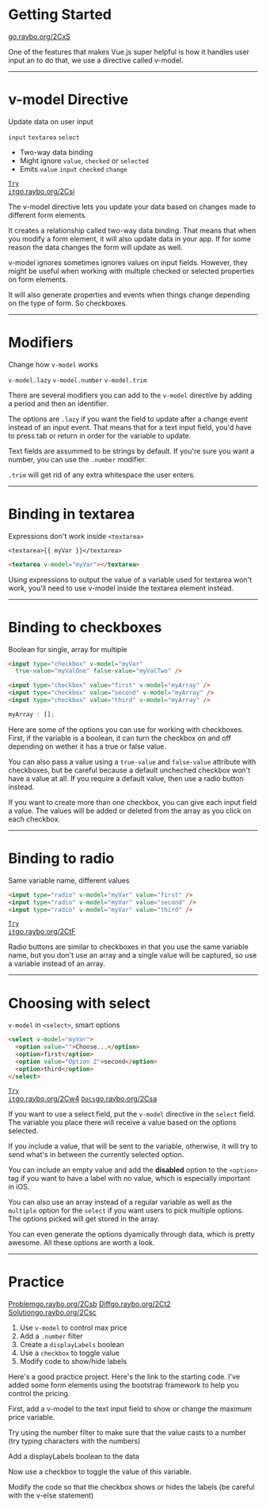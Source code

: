 <!-- .slide: data-state="layout-title" class="bg-dark"-->

# Getting Started

<div class="slide-link"><a href="https://go.raybo.org/2CxS"><i class="fab fa-slideshare"></i> go.raybo.org/2CxS</a></div>

> >

One of the features that makes Vue.js super helpful is how it handles user input an to do that, we use a directive called v-model.

---

<!-- .slide: data-state="code-groups"-->

# **v-model** Directive

Update data on user input

<code class="code-primary">input</code> <code class="code-primary">textarea</code> <code class="code-primary">select</code>

- Two-way data binding
- Might ignore `value`, `checked` or `selected`
- Emits `value` `input` `checked` `change`

<a class="tip" href="https://go.raybo.org/2Csi" target="_blank"><code class="code-exciting">Try it</code><span>go.raybo.org/2Csi</span></a>

> >

The v-model directive lets you update your data based on changes made to different form elements.

It creates a relationship called two-way data binding. That means that when you modify a form element, it will also update data in your app. If for some reason the data changes the form will update as well.

v-model ignores sometimes ignores values on input fields. However, they might be useful when working with multiple checked or selected properties on form elements.

It will also generate properties and events when things change depending on the type of form. So checkboxes.

---

# Modifiers

Change how `v-model` works

<code class="code-primary">v-model.lazy</code> <code class="code-primary">v-model.number</code> <code class="code-primary">v-model.trim</code>

> >

There are several modifiers you can add to the `v-model` directive by adding a period and then an identifier.

The options are `.lazy` if you want the field to update after a change event instead of an input event. That means that for a text input field, you'd have to press tab or return in order for the variable to update.

Text fields are assummed to be strings by default. If you're sure you want a number, you can use the `.number` modifier.

`.trim` will get rid of any extra whitespace the user enters.

---

# Binding in **textarea**

Expressions don't work inside `<textarea>`

```
<textarea>{{ myVar }}</textarea>
```

```html
<textarea v-model="myVar"></textarea>
```

> >

Using expressions to output the value of a variable used for textarea won't work, you'll need to use v-model inside the textarea element instead.

---

# Binding to **checkboxes**

Boolean for single, array for multiple

```html
<input type="checkbox" v-model="myVar" 
  true-value="myValOne" false-value="myValTwo" />
```

```html
<input type="checkbox" value="first" v-model="myArray" />
<input type="checkbox" value="second" v-model="myArray" />
<input type="checkbox" value="third" v-model="myArray" />
```

```js
myArray : [];
```

> >

Here are some of the options you can use for working with checkboxes. First, if the variable is a boolean, it can turn the checkbox on and off depending on wether it has a true or false value.

You can also pass a  value using a `true-value` and `false-value` attribute with checkboxes, but be careful because a default uncheched checkbox won't have a value at all. If you require a default value, then use a radio button instead.

If you want to create more than one checkbox, you can give each input field a value. The values will be added or deleted from the array as you click on each checkbox.

---

# Binding to **radio**

Same variable name, different values

```html
<input type="radio" v-model="myVar" value="first" />
<input type="radio" v-model="myVar" value="second" />
<input type="radio" v-model="myVar" value="third" />
```
<a class="tip" href="https://go.raybo.org/2CtF" target="_blank"><code class="code-exciting">Try it</code><span>go.raybo.org/2CtF</span></a>

> >

Radio buttons are similar to checkboxes in that you use the same variable name, but you don't use an array and a single value will be captured, so use a variable instead of an array.



---

# Choosing with **select**

`v-model` in `<select>`, smart options

```html
<select v-model="myVar">
  <option value="">Choose...</option>
  <option>first</option>
  <option value="Option 2">second</option>
  <option>third</option>
</select>
```
<a class="tip" href="https://go.raybo.org/2Cw4" target="_blank"><code class="code-exciting">Try it</code><span>go.raybo.org/2Cw4</span></a> <a class="tip" href="https://go.raybo.org/2Csa" target="_blank"><code class="code-royal">Docs</code><span>go.raybo.org/2Csa</span></a> 

> >

If you want to use a select field, put the `v-model` directive in the `select` field. The variable you place there will receive a value based on the options selected.

If you include a value, that will be sent to the variable, otherwise, it will try to send what's in between the currently selected option.

You can include an empty value and add the **disabled** option to the `<option>` tag if you want to have a label with no value, which is especially important in iOS.

You can also use an array instead of a regular variable as well as the `multiple` option for the `select` if you want users to pick multiple options. The options picked will get stored in the array.

You can even generate the options dyamically through data, which is pretty awesome. All these options are worth a look. 



---

<!-- .slide: data-state="layout-title" data-transition="zoom" class="bg-dark"-->

# Practice

<div class="btn-group mt-3" role="group" aria-label="Basic example">
  <a type="button" class="animate__animated animate__backInLeft tip btn btn-lg btn-exciting text-white" href="https://go.raybo.org/2Csb" target="_blank">Problem<span>go.raybo.org/2Csb</span></a>
  <a type="button" class="animate__animated animate__zoomInDown tip btn btn-lg btn-royal text-white" href="https://go.raybo.org/2Ct2" target="_blank">Diff<span>go.raybo.org/2Ct2</span></a>
  <a type="button" class="animate__animated animate__backInRight animate__slow tip btn btn-lg btn-primary text-white" href="https://go.raybo.org/2Csc" target="_blank">Solution<span>go.raybo.org/2Csc</span></a>
</div>

1. Use `v-model` to control max price
1. Add a `.number` filter
1. Create a `displayLabels` boolean
1. Use a `checkbox` to toggle value
1. Modify code to show/hide labels

> >

Here's a good practice project. Here's the link to the starting code.
I've added some form elements using the bootstrap framework to help you control the pricing.

First, add a v-model to the text input field to show or change the maximum price variable.

Try using the number filter to make sure that the value casts to a number (try typing characters with the numbers)

Add a displayLabels boolean to the data

Now use a checkbox to toggle the value of this variable.

Modify the code so that the checkbox shows or hides the labels (be careful with the v-else statement)
